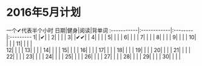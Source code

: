 ﻿# 2016年5月计划
一个✔代表半个小时
 日期|健身|阅读|背单词
:-----------|:------------|:--------|:---------
1| |✔| |
2| | | |
3| |✔✔| |
4| | | |
5| | | |
6| | | |
7| | | |
8| | | |
9| | | |
10| | | |
11| | | |   
12| | | |
13| | | |
14| | | |
15| | | |
16| | | |
17| | | |
18| | | |
19| | | |
20| | | |
21| | | |
22| | | |
23| | | |
24| | | |
25| | | |
26| | | |
27| | | |
28| | | |
29| | | |
30| | | |
